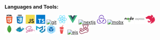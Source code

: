 ### Languages and Tools:
<p align="left">
  <a href="https://www.w3.org/html/" target="_blank" rel="noreferrer" title="html"><img src="https://raw.githubusercontent.com/devicons/devicon/master/icons/html5/html5-original-wordmark.svg" alt="html5" width="30" height="30"/></a>
  <a href="https://www.w3schools.com/css/" target="_blank" rel="noreferrer" title="css"><img src="https://raw.githubusercontent.com/devicons/devicon/master/icons/css3/css3-original-wordmark.svg" alt="css3" width="30" height="30"/></a>
  <a href="https://developer.mozilla.org/en-US/docs/Web/JavaScript" target="_blank" rel="noreferrer" title="javascript"><img src="https://raw.githubusercontent.com/devicons/devicon/master/icons/javascript/javascript-original.svg" alt="javascript" width="30" height="30"/></a>
  <a href="https://www.typescriptlang.org/" target="_blank" rel="noreferrer" title="typescript"><img src="https://raw.githubusercontent.com/devicons/devicon/master/icons/typescript/typescript-original.svg" alt="typescript" width="30" height="30"/></a>
  <a href="https://git-scm.com/" target="_blank" rel="noreferrer" title="git"><img src="https://www.vectorlogo.zone/logos/git-scm/git-scm-icon.svg" alt="git" width="30" height="30"/></a>
  <a href="https://react.dev/" target="_blank" rel="noreferrer" title="react"><img src="https://raw.githubusercontent.com/devicons/devicon/master/icons/react/react-original.svg" alt="react" width="30" height="30"/></a>
  <a href="https://v3.ru.vuejs.org/" target="_blank" rel="noreferrer" title="vue"><img src="https://github.com/devicons/devicon/blob/master/icons/vuejs/vuejs-original.svg" alt="vue" width="30" height="30"/></a>
  <a href="https://nextjs.org/" target="_blank" rel="noreferrer" title="nextjs"><img src="https://cdn.worldvectorlogo.com/logos/nextjs-2.svg" alt="nextjs" width="30" height="30"/></a>
  <a href="https://redux-toolkit.js.org/" target="_blank" rel="noreferrer" title="redux"><img src="https://github.com/devicons/devicon/blob/master/icons/redux/redux-original.svg" alt="redux" width="30" height="30"/></a>
  <a href="https://mobx.js.org/" target="_blank" rel="noreferrer" title="mobx"><img src="https://cdn.worldvectorlogo.com/logos/mobx.svg" alt="mobx" width="30" height="30"/></a>
  <a href="https://nodejs.org" target="_blank" rel="noreferrer" title="nodejs"><img src="https://raw.githubusercontent.com/devicons/devicon/master/icons/nodejs/nodejs-original-wordmark.svg" alt="nodejs" width="30" height="30"/></a>
  <a href="https://expressjs.com" target="_blank" rel="noreferrer" title="express"> <img src="https://raw.githubusercontent.com/devicons/devicon/master/icons/express/express-original-wordmark.svg" alt="express" width="30" height="30"/></a>
  <a href="https://nestjs.com" target="_blank" rel="noreferrer" title="nestjs"> <img src="https://github.com/devicons/devicon/blob/master/icons/nestjs/nestjs-plain.svg" alt="nestjs" width="30" height="30"/></a>
  <a href="https://www.mongodb.com/" target="_blank" rel="noreferrer" title="mongodb"><img src="https://raw.githubusercontent.com/devicons/devicon/master/icons/mongodb/mongodb-original.svg" alt="mongodb" width="30" height="30"/></a>
  <a href="https://www.docker.com/" target="_blank" rel="noreferrer" title="docker"><img src="https://raw.githubusercontent.com/devicons/devicon/master/icons/docker/docker-original.svg" alt="docker" width="30" height="30"/></a>
  <a href="https://sass-lang.com" target="_blank" rel="noreferrer" title="sass"><img src="https://raw.githubusercontent.com/devicons/devicon/master/icons/sass/sass-original.svg" alt="sass" width="30" height="30"/></a>
  <a href="https://mui.com/" target="_blank" rel="noreferrer" title="materialui"><img src="https://github.com/devicons/devicon/blob/master/icons/materialui/materialui-original.svg" alt="materialui" width="30" height="30"/></a>
  <a href="https://webpack.js.org/" target="_blank" rel="noreferrer" title="webpack"><img src="https://github.com/devicons/devicon/blob/master/icons/webpack/webpack-original.svg" alt="webpack" width="30" height="30"/></a>
  <a href="https://gulpjs.com" target="_blank" rel="noreferrer" title="gulp"><img src="https://raw.githubusercontent.com/devicons/devicon/master/icons/gulp/gulp-plain.svg" alt="gulp" width="30" height="30"/></a>
  <a href="https://ejs.co/" target="_blank" rel="noreferrer" title="ejs"><img src="https://www.svgrepo.com/show/373574/ejs.svg" alt="ejs" width="30" height="30"/></a>
  <a href="https://jestjs.io/" target="_blank" rel="noreferrer" title="jestjs"><img src="https://github.com/devicons/devicon/blob/master/icons/jest/jest-plain.svg" alt="jestjs" width="30" height="30"/></a> 
</p>

<!--
 👋
**utavegu/utavegu** is a ✨ _special_ ✨ repository because its `README.md` (this file) appears on your GitHub profile.

Here are some ideas to get you started:

- 🔭 I’m currently working on ...
- 🌱 I’m currently learning ...
- 👯 I’m looking to collaborate on ...
- 🤔 I’m looking for help with ...
- 💬 Ask me about ...
- 📫 How to reach me: ...
- 😄 Pronouns: ...
- ⚡ Fun fact: ...
-->
